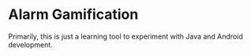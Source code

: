 Alarm Gamification
==================

Primarily, this is just a learning tool to experiment with Java and Android development.
